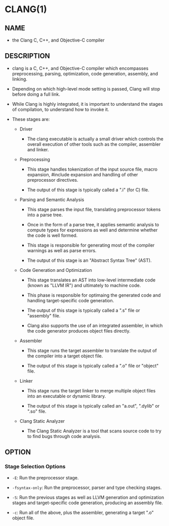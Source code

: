 # CLANG(1)

## NAME

- the Clang C, C++, and Objective-C compiler

## DESCRIPTION

- clang is a C, C++, and Objective-C compiler which encompasses preprocessing, parsing, optimization, code generation, assembly, and linking.

- Depending on which high-level mode setting is passed, Clang will stop before doing a full link.

- While Clang is highly integrated, it is important to understand the stages of compilation, to understand how to invoke it.

- These stages are:

	- Driver

		- The clang executable is actually a small driver which controls the overall execution of other tools such as the compiler, assembler and linker.

	- Preprocessing

		- This stage handles tokenization of the input source file, macro expansion, #include expansion and handling of other preprocessor directives.

		- The output of this stage is typically called a ".i" (for C) file.

	- Parsing and Semantic Analysis

		- This stage parses the input file, translating preprocessor tokens into a parse tree.

		- Once in the form of a parse tree, it applies semantic analysis to compute types for expressions as well and determine whether the code is well formed.

		- This stage is responsible for generating most of the compiler warnings as well as parse errors.

		- The output of this stage is an "Abstract Syntax Tree" (AST).

	- Code Generation and Optimization

		- This stage translates an AST into low-level intermediate code (known as "LLVM IR") and ultimately to machine code.

		- This phase is responsible for optimaing the generated code and handling target-specific code generation.

		- The output of this stage is typically called a ".s" file or "assembly" file.

		- Clang also supports the use of an integrated assembler, in which the code generator produces object files directly.

	- Assembler

		- This stage runs the target assembler to translate the output of the compiler into a target object file.

		- The output of this stage is typically called a ".o" file or "object" file.

	- Linker

		- This stage runs the target linker to merge multiple object files into an executable or dynamic library.

		- The output of this stage is typically called an "a.out", ".dylib" or ".so" file.

	- Clang Static Analyzer

		- The Clang Static Analyzer is a tool that scans source code to try to find bugs through code analysis.

## OPTION

### Stage Selection Options

- `-E`: Run the preprocessor stage.

- `-fsyntax-only`: Run the preprocessor, parser and type checking stages.

- `-S`: Run the previous stages as well as LLVM generation and optimization stages and target-specific code generation, producing an assembly file.

- `-c`: Run all of the above, plus the assembler, generating a target ".o" object file.  
